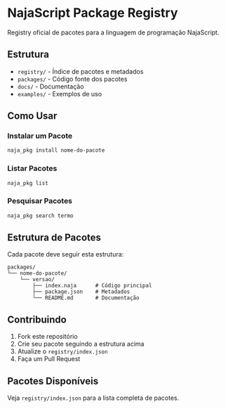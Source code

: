 # NajaScript Package Registry

Registry oficial de pacotes para a linguagem de programação NajaScript.

## Estrutura

- `registry/` - Índice de pacotes e metadados
- `packages/` - Código fonte dos pacotes
- `docs/` - Documentação
- `examples/` - Exemplos de uso

## Como Usar

### Instalar um Pacote

```bash
naja_pkg install nome-do-pacote
```

### Listar Pacotes

```bash
naja_pkg list
```

### Pesquisar Pacotes

```bash
naja_pkg search termo
```

## Estrutura de Pacotes

Cada pacote deve seguir esta estrutura:

```
packages/
└── nome-do-pacote/
    └── versao/
        ├── index.naja      # Código principal
        ├── package.json    # Metadados
        └── README.md       # Documentação
```

## Contribuindo

1. Fork este repositório
2. Crie seu pacote seguindo a estrutura acima
3. Atualize o `registry/index.json`
4. Faça um Pull Request

## Pacotes Disponíveis

Veja `registry/index.json` para a lista completa de pacotes.
